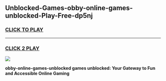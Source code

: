
## Unblocked-Games-obby-online-games-unblocked-Play-Free-dp5nj
<h3>
<a href="https://premium76.site?title=obby-online-games-unblocked&ref=20A">CLICK TO PLAY</a></h3>
<hr>

<h3>
<a href="https://premium76.site?title=obby-online-games-unblocked&ref=20A">CLICK 2 PLAY</a>
  
</h3>

<a href="https://premium76.site?title=obby-online-games-unblocked&ref=20A"><img src="https://clearcache.store/games.png"></a>


**obby-online-games-unblocked games unblocked: Your Gateway to Fun and Accessible Online Gaming**
